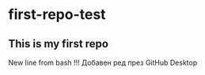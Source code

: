 # first-repo-test

## This is my first repo

New line from bash !!!
Добавен ред през GitHub Desktop
